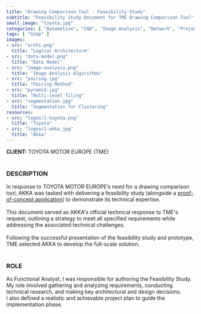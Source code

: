 ```yaml
---
title: "Drawing Comparison Tool - Feasibility Study"
subtitle: "Feasibility Study Document for TME Drawing Comparison Tool"
small_image: "toyota.jpg"
categories: [ "Automotive", "CAD", "Image Analysis", "Network", "Project Management", "R&D", "Web" ]
tags: [ "Gimp" ]
images:
- src: "archi.png"
  title: "Logical Architecture"
- src: "data-model.png"
  title: "Data Model"
- src: "image-analysis.png"
  title: "Image Analysis Algorithms"
- src: "pairing.jpg"
  title: "Pairing Method"
- src: "pyramid.jpg"
  title: "Multi-level Tiling"
- src: "segmentation.jpg"
  title: "Segmentation for Clustering"
resources:
- src: "logos/1-toyota.png"
  title: "Toyota"
- src: "logos/2-akka.jpg"
  title: "Akka"
---
```


<b>CLIENT:</b> TOYOTA MOTOR EUROPE (TME)<br>
<br>

<h3>DESCRIPTION</h3>
In response to TOYOTA MOTOR EUROPE’s need for a drawing comparison tool, AKKA was tasked with delivering a feasibility study (alongside a <a href="pro/akka/dct-poc">proof-of-concept application</a>) to demonstrate its technical expertise.<br>
<br>
This document served as AKKA's official technical response to TME's request, outlining a strategy to meet all specified requirements while addressing the associated technical challenges.<br>
<br>
Following the successful presentation of the feasibility study and prototype, TME selected AKKA to develop the full-scale solution.<br>
<br>

<h3>ROLE</h3>
As Functional Analyst, I was responsible for authoring the Feasibility Study.<br>
My role involved gathering and analyzing requirements, conducting technical research, and making key architectural and design decisions.<br>
I also defined a realistic and achievable project plan to guide the implementation phase.<br>
